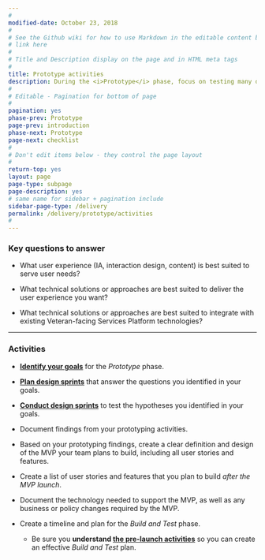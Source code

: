 ```yaml
---
#
modified-date: October 23, 2018
#
# See the Github wiki for how to use Markdown in the editable content below:
# link here
#
# Title and Description display on the page and in HTML meta tags
#
title: Prototype activities
description: During the <i>Prototype</i> phase, focus on testing many different approaches with real users before you start building the real service.
#
# Editable - Pagination for bottom of page
#
pagination: yes
phase-prev: Prototype
page-prev: introduction
phase-next: Prototype
page-next: checklist
#
# Don't edit items below - they control the page layout
#
return-top: yes
layout: page
page-type: subpage
page-description: yes
# same name for sidebar + pagination include
sidebar-page-type: /delivery
permalink: /delivery/prototype/activities
#
---
```


### Key questions to answer

* What user experience (IA, interaction design, content) is best suited to serve user needs?

* What technical solutions or approaches are best suited to deliver the user experience you want?

* What technical solutions or approaches are best suited to integrate with existing Veteran-facing Services Platform technologies?

<hr>

### Activities

* **[Identify your goals]({{site.baseurl}}/resources/more/prototype-activities#identify-your-goals)** for the *Prototype* phase.

* **[Plan design sprints]({{site.baseurl}}/resources/more/prototype-activities#plan-your-design-sprints)** that answer the questions you identified in your goals.

* **[Conduct design sprints]({{site.baseurl}}/resources/more/prototype-activities#conduct-a-design-sprint)** to test the hypotheses you identified in your goals.

* Document findings from your prototyping activities.

* Based on your prototyping findings, create a clear definition and design of the MVP your team plans to build, including all user stories and features.

* Create a list of user stories and features that you plan to build *after the MVP launch*.

* Document the technology needed to support the MVP, as well as any business or policy changes required by the MVP.

* Create a timeline and plan for the *Build and Test* phase.
  * Be sure you **understand [the pre-launch activities]({{site.baseurl}}/delivery/build-and-test/activities#pre-launch-activities)** so you can create an effective *Build and Test* plan.
<br/>
